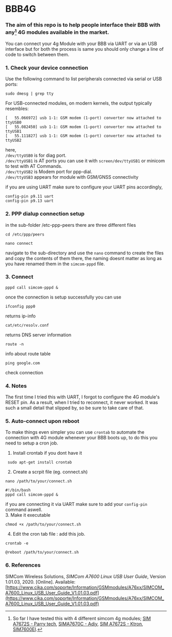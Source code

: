 # BBB4G

### The aim of this repo is to help people interface their BBB with any[^1] 4G modules available in the market. 
You can connect your 4g Module with your BBB via UART or via an USB interface but for both the process is same you should only change a line of code to switch between them.  
### 1. Check your device connection 
Use the following command to list peripherals connected via serial or USB ports:
```console
sudo dmesg | grep tty
```
For USB-connected modules, on modern kernels, the output typically resembles: 
```
[   55.066972] usb 1-1: GSM modem (1-port) converter now attached to ttyUSB0
[   55.082450] usb 1-1: GSM modem (1-port) converter now attached to ttyUSB1
[   55.111827] usb 1-1: GSM modem (1-port) converter now attached to ttyUSB2
```
here, <br> ```/dev/ttyUSB0``` is for diag port.
<br> ```/dev/ttyUSB1``` is AT ports you can use it with ```screen/dev/ttyUSB1``` or minicom to test with AT Commands.
<br> ```/dev/ttyUSB2``` is Modem port for ppp-dial.
<br> ```/dev/ttyUSB3``` appears for module with GSM/GNSS connectivity 

if you are using UART make sure to configure your UART pins accordingly, 
```
config-pin p9.11 uart
config-pin p9.13 uart 
```

### 2. PPP dialup connection setup 
in the sub-folder /etc-ppp-peers there are three different files
```console
cd /etc/ppp/peers
```
```console
nano connect
```
navigate to the sub-directory and use the ```nano``` command to create the files and copy the contents of them there, the naming doesnt matter as long as you have renamed them in the ```simcom-pppd``` file. 
### 3. Connect 
```console
pppd call simcom-pppd &
```
once the connection is setup successfully you can use 
```console
ifconfig ppp0  
```
returns ip-info
```console
cat/etc/resolv.conf 
```
returns DNS server information
```console
route -n 
```
info about route table
```console
ping google.com 
```
check connection 

### 4. Notes
The first time I tried this with UART, I forgot to configure the 4G module's RESET pin. As a result, when I tried to reconnect, it never worked. It was such a small detail that slipped by, so be sure to take care of that.

### 5. Auto-connect upon reboot 
To make things even simpler you can use ```crontab``` to automate the connection with 4G module whenever your BBB boots up, to do this you need to setup a cron job.
1. Install crontab if you dont have it <br>
 ```console
  sudo apt-get install crontab
 ```
2. Create a scrpit file (eg. connect.sh)
```console
nano /path/to/your/connect.sh
```
```console
#!/bin/bash
pppd call simcom-pppd &
```
if you are connecting it via UART make sure to add your ```config-pin``` command aswell.
<br>3. Make it executable
```console
chmod +x /path/to/your/connect.sh
```
4. Edit the cron tab file : add this job.
```console
crontab -e
```
```console
@reboot /path/to/your/connect.sh
```

### 6. References 
SIMCom Wireless Solutions, *SIMCom A7600 Linux USB User Guide*, Version 1.01.03, 2020. [Online]. Available: [https://www.cika.com/soporte/Information/GSMmodules/A76xx/SIMCOM_A7600_Linux_USB_User_Guide_V1.01.03.pdf](https://www.cika.com/soporte/Information/GSMmodules/A76xx/SIMCOM_A7600_Linux_USB_User_Guide_V1.01.03.pdf)

[^1]: So far I have tested this with 4 different simcom 4g modules; [SIM A7672S - Parry tech](https://www.parrytech.net/pdfs/estore/4g-lte-cat-1-modem.pdf), [SIMA7670C - Adiy](https://adiy.in/shop/a7670c-4g-breakout-board/?srsltid=AfmBOoqGAMsl9KBrl2Gx2uHFHVRvCCSguIOWmV_AcQ0x4-Kk-XLMXUrF), [SIM A7672S - Ktron](https://www.ktron.in/product/sim-a7672s-4g-lte-2g-gnss-development-board/?utm_term&utm_campaign=smartShoppingAds4&utm_source=adwords&utm_medium=ppc&hsa_acc=6332829093&hsa_cam=18276269511&hsa_grp&hsa_ad&hsa_src=x&hsa_tgt&hsa_kw&hsa_mt&hsa_net=adwords&hsa_ver=3&gad_source=1&gclid=Cj0KCQiApNW6BhD5ARIsACmEbkVmTxbHn7FiiNSSl078muuBzfWbqwM-O2sGqrxkNcrQA1QrzrupDJkaAghKEALw_wcB&v=c86ee0d9d7ed), [SIM7600EI](https://www.rhydolabz.com/sim7600ei-4g-3g-2g-gsm-gprs-gps-uart-modem-rhydolabz?srsltid=AfmBOoordT3QPU8fbNfE2PBF830dnxGE7TgfpFVYpGTon-wg9q-JQuDa).
